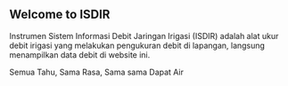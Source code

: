 ## Welcome to ISDIR

Instrumen Sistem Informasi Debit Jaringan Irigasi (ISDIR) adalah alat ukur debit irigasi yang melakukan pengukuran debit di lapangan, langsung menampilkan data debit di website ini.

Semua Tahu, Sama Rasa, Sama sama Dapat Air

<?php

include("koneksi.php");

$masukan_jarak = $_GET['jarak'];
$query=mysqli_query($koneksi,"UPDATE nama tabel SET jarak='$masukan_jarak' WHERE id='1'");

if ($query)
{
 echo "data berhasil masuk";
}
else
{
 echo "data gagal masuk";
}
?>
